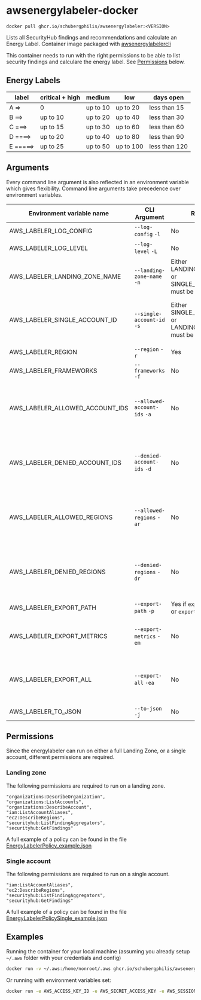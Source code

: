 # awsenergylabeler-docker
```
docker pull ghcr.io/schubergphilis/awsenergylabeler:<VERSION>
```
Lists all SecurityHub findings and recommendations and calculate an Energy Label. 
Container image packaged with [awsenergylabelercli](https://pypi.org/project/awsenergylabelercli/)

This container needs to run with the right permissions to be able to list security findings and calculare the energy label. See [Permissions](#permissions) below.


## Energy Labels
|label|critical + high|medium|low|days open
|-|-|-|-|-
|A =>|0|up to 10|up to 20|less than 15|
|B ==>|up to 10|up to 20|up to 40|less than 30|
|C ===>|up to 15|up to 30|up to 60|less than 60|
|D ====>|up to 20|up to 40|up to 80|less than 90|
|E =====>|up to 25|up to 50|up to 100|less than 120|

## Arguments
Every command line argument is also reflected in an environment variable which gives flexibility. Command line arguments take precedence over environment variables.

|Environment variable name|CLI Argument|Required|Example value|Description|
|-------------------------|------------|--------|-------|-----------|
|AWS_LABELER_LOG_CONFIG|`--log-config` `-l`|No|~/log_config.json (default: `None`)|The location of the logging config json file|
|AWS_LABELER_LOG_LEVEL|`--log-level` `-L`|No|info (default)|Provide the log level. Defaults to info.|
|AWS_LABELER_LANDING_ZONE_NAME|`--landing-zone-name` `-n` |Either LANDING_ZONE_NAME or SINGLE_ACCOUNT_ID must be set|TEST (default: `None`)|Name of the landing zone being scored. This variable is mutually exclusive with SINGLE_ACCOUNT_ID|
|AWS_LABELER_SINGLE_ACCOUNT_ID|`--single-account-id` `-s`|Either SINGLE_ACCOUNT_ID or LANDING_ZONE_NAME must be set|123456789102 (default: `None`)|The AWS Account ID of the single account to score. This should only be used if scoring the entire landing zone is not an option.|
|AWS_LABELER_REGION|`--region` `-r`|Yes|`eu-west-1` (default)|The main region to run the labeler from|
|AWS_LABELER_FRAMEWORKS|`--frameworks` `-f`|No|aws-foundational-security-best-practices (default)|The frameworks to include in the score|
|AWS_LABELER_ALLOWED_ACCOUNT_IDS|`--allowed-account-ids` `-a`|No|123456789102,123456789103 (default: `None`)|A list of account IDs that should be scored. No accounts will be scored EXCEPT for accounts in this list. This variable is mutually exclusive with DENIED_ACCOUNT_IDS|
|AWS_LABELER_DENIED_ACCOUNT_IDS|`--denied-account-ids` `-d`|No|123456789102,123456789103 (default: `None`)|A list of account IDs that should NOT be scored. All accounts will be scored EXCEPT accounts in this list. This variable is mutually exclusive with ALLOWED_ACCOUNT_IDS|
|AWS_LABELER_ALLOWED_REGIONS|`--allowed-regions` `-ar`|No|eu-west-1,eu-central-1 (default: `None`)|A list of regions that should be included. No regions will be included EXCEPT for regions in this list. This variable is mutually exclusive with DENIED_REGIONS|
|AWS_LABELER_DENIED_REGIONS|`--denied-regions` `-dr`|No|eu-west-1,eu-central-1 (default: `None`)|A list of regionss that should NOT be included. All regions will be included EXCEPT regions in this list. This variable is mutually exclusive with ALLOWED_REGIONS|
|AWS_LABELER_EXPORT_PATH|`--export-path` `-p`|Yes if `export metrics` or `export all` is true|/tmp/aws_output (default: `None`)|The location where the output can be stored.|
|AWS_LABELER_EXPORT_METRICS|`--export-metrics` `-em`|No|`False` (default)|Exports metrics/statistics without sensitive findings data in JSON formatted files to the specified directory or S3 location.|
|AWS_LABELER_EXPORT_ALL|`--export-all` `-ea`|No|`True` (default)|Exports metrics/statistics along with sensitive findings data in JSON formatted files to the specified directory or S3 location.|
|AWS_LABELER_TO_JSON|`--to-json` `-j`|No|`False` (default)|Return the report in json format.|

## Permissions
Since the energylabeler can run on either a full Landing Zone, or a single account, different permissions are required.

### Landing zone
The following permissions are required to run on a landing zone.
```
"organizations:DescribeOrganization",
"organizations:ListAccounts",
"organizations:DescribeAccount",
"iam:ListAccountAliases",
"ec2:DescribeRegions",
"securityhub:ListFindingAggregators",
"securityhub:GetFindings"
```
A full example of a policy can be found in the file [EnergyLabelerPolicy_example.json](policy_examples/EnergyLabelerPolicy_example.json)

### Single account
The following permissions are required to run on a single account.
```
"iam:ListAccountAliases",
"ec2:DescribeRegions",
"securityhub:ListFindingAggregators",
"securityhub:GetFindings"
```

A full example of a policy can be found in the file [EnergyLabelerPolicySingle_example.json](policy_examples/EnergyLabelerPolicySingle_example.json)

## Examples

Running the container for your local machine (assuming you already setup `~/.aws` folder with your credentials and config)

```bash
docker run -v ~/.aws:/home/nonroot/.aws ghcr.io/schubergphilis/awsenergylabeler:<VERSION> -s <ACCOUNT_NUMBER>
```

Or running with environment variables set:

```bash
docker run -e AWS_ACCESS_KEY_ID -e AWS_SECRET_ACCESS_KEY -e AWS_SESSION_TOKEN ghcr.io/schubergphilis/awsenergylabeler:<VERSION> -s <ACCOUNT_NUMBER> --region eu-west-1
```